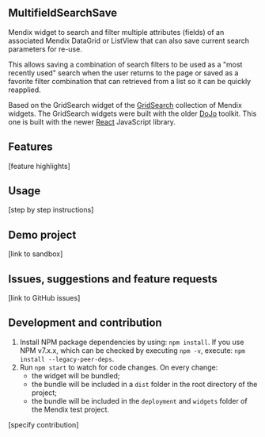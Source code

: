 ## MultifieldSearchSave
Mendix widget to search and filter multiple attributes (fields) 
of an associated Mendix DataGrid or ListView that can also save 
current search parameters for re-use.

This allows saving a combination of search filters to be used as a 
"most recently used" search when the user returns to the page or 
saved as a favorite filter combination that can retrieved from a list 
so it can be quickly reapplied.

Based on the GridSearch widget of the 
[GridSearch](https://github.com/tieniber/GridSearch) collection of 
Mendix widgets. The GridSearch widgets were built with the older 
[DoJo](https://dojotoolkit.org/) toolkit. This one is built with the newer 
[React](https://reactjs.org/) JavaScript library.

## Features
[feature highlights]

## Usage
[step by step instructions]

## Demo project
[link to sandbox]

## Issues, suggestions and feature requests
[link to GitHub issues]

## Development and contribution

1. Install NPM package dependencies by using: `npm install`. If you use NPM v7.x.x, which can be checked by executing `npm -v`, execute: `npm install --legacy-peer-deps`.
1. Run `npm start` to watch for code changes. On every change:
    - the widget will be bundled;
    - the bundle will be included in a `dist` folder in the root directory of the project;
    - the bundle will be included in the `deployment` and `widgets` folder of the Mendix test project.

[specify contribution]
